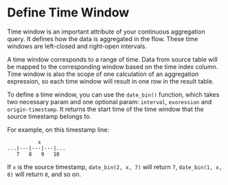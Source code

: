 # Define Time Window

Time window is an important attribute of your continuous aggregation query. It defines how the data is aggregated in the flow.
These time windows are left-closed and right-open intervals.

A time window corresponds to a range of time. Data from source table will be mapped to the corresponding window based on the time index column. Time window is also the scope of one calculation of an aggregation expression, so each time window will result in one row in the result table.

To define a time window, you can use the `date_bin()` function, which takes two necessary param and one optional param: `interval`, `exoression` and `origin-timestamp`. It returns the start time of the time window that the source timestamp belongs to.

For example, on this timestamp line:
```
          x
...|---|---|---|...
   7   8   9   10
```

If `x` is the source timestamp, `date_bin(2, x, 7)` will return `7`, `date_bin(1, x, 8)` will return `8`, and so on.

<!-- 
TODO(discord9): add back image after also impl equal of hop
GreptimeDB provides two types of time windows: `hop` and `tumble`, or "sliding window" and "fixed window" in other words. You can specify the time window in the `GROUP BY` clause using `hop()` function or `tumble()` function respectively. These two functions are only supported in continuous aggregate queries's `GROUP BY` position.

Here illustrates how the `hop()` and `tumble()` functions work:

![Time Window](/time-window.svg)

## Tumble

`tumble()` defines fixed windows that do not overlap.

```
tumble(col, interval, start_time)
```

- `col` specifies use which column to compute the time window. The provided column must have a timestamp type.
- `interval` specifies the size of the window. The `tumble` function divides the time column into fixed-size windows and aggregates the data in each window.
- `start_time` specify the start time of the first window.
<!-- - `start_time` is an optional parameter to specify the start time of the first window. If not provided, the start time will be aligned to calender. -->
<!--
## Hop (not supported yet)

`hop` defines sliding window that moves forward by a fixed interval. This feeaure is not supported yet and is expected to be available in the near future.

<!-- `hop` defines sliding window that moves forward by a fixed interval. It signature is like the following:

```
hop(col, size_interval, hop_interval, <start_time>)
```

Where `col` specifies use which column to compute the time window. The provided column must have a timestamp type.

`size_interval` specifies the size of each window, while `hop_interval` specifies the delta between two windows' start timestamp. You can think the `tumble()` function as a special case of `hop()` function where the `size_interval` and `hop_interval` are the same.

`start_time` is an optional parameter to specify the start time of the first window. If not provided, the start time will be aligned to calender. -->
